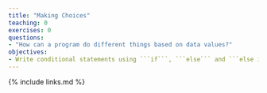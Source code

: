 ```yaml
---
title: "Making Choices"
teaching: 0
exercises: 0
questions:
- "How can a program do different things based on data values?"
objectives:
- Write conditional statements using ```if```, ```else``` and ```else if```.
---
```





{% include links.md %}
